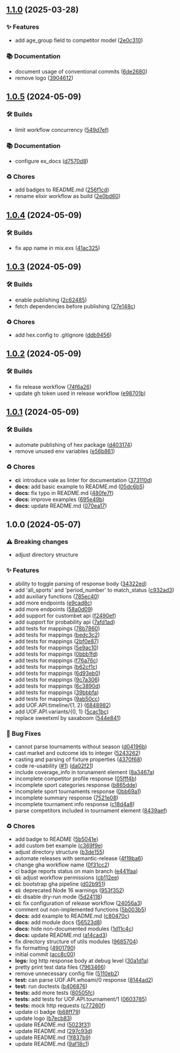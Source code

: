 ## [1.1.0](https://github.com/efcasado/uof_api/compare/v1.0.5...v1.1.0) (2025-03-28)


### ✨ Features

* add age_group field to competitor model ([2e0c310](https://github.com/efcasado/uof_api/commit/2e0c3106f47407f257a08395da5b47665253b8ed))


### 📚 Documentation

* document usage of conventional commits ([6de2680](https://github.com/efcasado/uof_api/commit/6de2680f03382813fd13c9cf078062c4c43b5aaf))
* remove logo ([3904612](https://github.com/efcasado/uof_api/commit/3904612b8d5850b0d337b8d221423e2319e99a4a))

## [1.0.5](https://github.com/efcasado/uof_api/compare/v1.0.4...v1.0.5) (2024-05-09)


### 🛠 Builds

* limit workflow concurrency ([549d7ef](https://github.com/efcasado/uof_api/commit/549d7efb2a6b9e6eae50812af172e0e43a9a5eef))


### 📚 Documentation

* configure ex_docs ([d7570d8](https://github.com/efcasado/uof_api/commit/d7570d80ce1685cafab3ac19c06f8fdf79234418))


### ♻️ Chores

* add badges to README.md ([256f1cd](https://github.com/efcasado/uof_api/commit/256f1cdf1f5ac87ebb4e32e6ada0e6957dde099c))
* rename elixir workflow as build ([2e0bd60](https://github.com/efcasado/uof_api/commit/2e0bd60ccaae0a33eb1c1a044c964ad5f6fc7f9b))

## [1.0.4](https://github.com/efcasado/uof_api/compare/v1.0.3...v1.0.4) (2024-05-09)


### 🛠 Builds

* fix app name in mix.exs ([41ac325](https://github.com/efcasado/uof_api/commit/41ac3256a52b0714c63655c2337786e005296d30))

## [1.0.3](https://github.com/efcasado/uof_api/compare/v1.0.2...v1.0.3) (2024-05-09)


### 🛠 Builds

* enable publishing ([2c62485](https://github.com/efcasado/uof_api/commit/2c62485726fc16cde1408f41e227f7420813f195))
* fetch dependencies before publishing ([27e148c](https://github.com/efcasado/uof_api/commit/27e148c5a368ab30213ec9402a4309461b1b47e0))


### ♻️ Chores

* add hex.config to .gitignore ([ddb9456](https://github.com/efcasado/uof_api/commit/ddb94563253e6e52dcafaa68a437c4584562f2c0))

## [1.0.2](https://github.com/efcasado/uof_api/compare/v1.0.1...v1.0.2) (2024-05-09)


### 🛠 Builds

* fix release workflow ([74f6a26](https://github.com/efcasado/uof_api/commit/74f6a2669a69cd778c5d21e77847ee7a02541dab))
* update gh token used in release workflow ([e98701b](https://github.com/efcasado/uof_api/commit/e98701b0cd2d3fe78e6d1c7007c5b0ff221697be))

## [1.0.1](https://github.com/efcasado/uof_api/compare/v1.0.0...v1.0.1) (2024-05-09)


### 🛠 Builds

* automate publishing of hex package ([d403174](https://github.com/efcasado/uof_api/commit/d403174da6ca795083da744f49a6f83275c30754))
* remove unused env variables ([e56b861](https://github.com/efcasado/uof_api/commit/e56b861ed2bf6acc0656d4cb3364731c25c755a5))


### ♻️ Chores

* **ci:** introduce vale as linter for documentation ([373110d](https://github.com/efcasado/uof_api/commit/373110db434e7a7d6fa07c58b44e9eee7b8df532))
* **docs:** add basic example to README.md ([05dc6b5](https://github.com/efcasado/uof_api/commit/05dc6b5bb544d7a0225c17f2a8708b7b8f1f4270))
* **docs:** fix typo in README.md ([480fe7f](https://github.com/efcasado/uof_api/commit/480fe7f5c9881b232b35d026af2e279e1e22cff6))
* **docs:** improve examples ([695e49b](https://github.com/efcasado/uof_api/commit/695e49bb34dbe533fe9c1bdf79660d3aa7c8808c))
* **docs:** update README.md ([070ea17](https://github.com/efcasado/uof_api/commit/070ea17c6d8d480c787196eac58538c86f4510fd))

## 1.0.0 (2024-05-07)


### ⚠ Breaking changes

* adjust directory structure

### ✨ Features

* ability to toggle parsing of response body ([34322ed](https://github.com/efcasado/uof_api/commit/34322ed978e5fd1a7286e3807ca934c7ae958cf3))
* add 'all_sports' and 'period_number' to match_status ([c932ad3](https://github.com/efcasado/uof_api/commit/c932ad35a7baee9979f38f14ab0004ec82fde296))
* add auxiliary functions ([785ec40](https://github.com/efcasado/uof_api/commit/785ec4038bf1684cc7df187d564b37be02bcfa07))
* add more endpoints ([e9cad8c](https://github.com/efcasado/uof_api/commit/e9cad8cbb180fa3328407da8d335763371e8c057))
* add more endpoints ([58a0d09](https://github.com/efcasado/uof_api/commit/58a0d093e29c85a2dfaac021d6f7837cb9783f01))
* add support for custombet api ([f2490ef](https://github.com/efcasado/uof_api/commit/f2490efb357a04a9452d95e9afb777642243d90d))
* add support for probability api ([7afd1ad](https://github.com/efcasado/uof_api/commit/7afd1ad7611e47936cff28679e9399bcabc038f5))
* add tests for mappings ([78b7860](https://github.com/efcasado/uof_api/commit/78b786091a0e9a4a2731de47bd392e48c1933d93))
* add tests for mappings ([bedc3c2](https://github.com/efcasado/uof_api/commit/bedc3c2eeb9c8446fcadb0a7cc2b4503b0554e03))
* add tests for mappings ([2bf0e87](https://github.com/efcasado/uof_api/commit/2bf0e87725ffd0eda025fa741509a2c178ce1881))
* add tests for mappings ([5e9ac10](https://github.com/efcasado/uof_api/commit/5e9ac100e59a73947333d60acfbe6f72dbb72959))
* add tests for mappings ([0bbb1fd](https://github.com/efcasado/uof_api/commit/0bbb1fda00e55859417187d15f252c43dcf71f5c))
* add tests for mappings ([f76a76c](https://github.com/efcasado/uof_api/commit/f76a76c56a5602160fd698eaf7bf8d6d7cccd254))
* add tests for mappings ([b62cf1c](https://github.com/efcasado/uof_api/commit/b62cf1ce561e8cb5ab6d05110cc51bde1de4c4e7))
* add tests for mappings ([6d93eb0](https://github.com/efcasado/uof_api/commit/6d93eb02f1643d1becf23d43db8953f5aa5e5274))
* add tests for mappings ([9c7a306](https://github.com/efcasado/uof_api/commit/9c7a306dc4de2a87feebae1649670eab002658a6))
* add tests for mappings ([6c3890d](https://github.com/efcasado/uof_api/commit/6c3890d4735025bab02e6c2b382c8846e7a65fa2))
* add tests for mappings ([39bbbfa](https://github.com/efcasado/uof_api/commit/39bbbfa71f95d35049e78b86999a92a3c1d859ae))
* add tests for mappings ([9ab50cc](https://github.com/efcasado/uof_api/commit/9ab50cc817afa3f280e7d61eb380b736c2bd839e))
* add UOF.API.timeline/{1, 2} ([6848982](https://github.com/efcasado/uof_api/commit/68489823133e8204c83a74b665d3362791912bf2))
* add UOF.API.variants/{0, 1} ([5cac1bc](https://github.com/efcasado/uof_api/commit/5cac1bc435c21884e2a9c8d98a2afe647b1db1b0))
* replace sweetxml by saxaboom ([544e841](https://github.com/efcasado/uof_api/commit/544e841f1b0f21d17bcf46c5eda5d57daea8d587))


### 🐛 Bug Fixes

* cannot parse tournaments without season ([d04196b](https://github.com/efcasado/uof_api/commit/d04196bd087d8398656f41f9ca4129f5277c5e05))
* cast market and outcome ids to integer ([5243262](https://github.com/efcasado/uof_api/commit/52432620f9751ee4d90b280ad71803af74d8983e))
* casting and parsing of fixture properties ([4370f68](https://github.com/efcasado/uof_api/commit/4370f68d01bbaf0ccccb3541b671033c62047677))
* code re-usability ([#1](https://github.com/efcasado/uof_api/issues/1)) ([da02f21](https://github.com/efcasado/uof_api/commit/da02f213476a1bd90d2d7b67657715e363cc02b9))
* include coverage_info in torunament element ([8a3467a](https://github.com/efcasado/uof_api/commit/8a3467ae0f2df1d55aea303c492558c81b945b80))
* incomplete competitor profile response ([05fff4b](https://github.com/efcasado/uof_api/commit/05fff4b01b92670c68c7559903ea2bbe4bffc74b))
* incomplete sport categories response ([b865dde](https://github.com/efcasado/uof_api/commit/b865ddec016a84a1d0a1f7f0ac18c5f9cf18d8c0))
* incomplete sport tournaments response ([0bb69a1](https://github.com/efcasado/uof_api/commit/0bb69a1b76d1999b16e309e9a78260ccf513e8e2))
* incomplete summary response ([7521e08](https://github.com/efcasado/uof_api/commit/7521e08d9c1c6687b08e4cbaba55b7ddb84c3798))
* incomplete tournament info response ([c18d4a8](https://github.com/efcasado/uof_api/commit/c18d4a8ed1d09170083662b501b7b2a16d2246cf))
* parse competitors included in tournament element ([8439aef](https://github.com/efcasado/uof_api/commit/8439aef21c6de059148e9300d18f88137af26910))


### ♻️ Chores

* add badge to README ([5b5041e](https://github.com/efcasado/uof_api/commit/5b5041ef716bf7f26bac41adacef4be708148ef4))
* add custom bet example ([c369f9e](https://github.com/efcasado/uof_api/commit/c369f9e8005c08c6cf4766e1683266dd72127c4b))
* adjust directory structure ([b3de155](https://github.com/efcasado/uof_api/commit/b3de15553cff698f8a39066438ab685589e19cb1))
* automate releases with semantic-release ([4f19ba6](https://github.com/efcasado/uof_api/commit/4f19ba6f9124fbd4b5e60db1476b2db9798c73fb))
* change gha workflow name ([0f31cc2](https://github.com/efcasado/uof_api/commit/0f31cc2f2eb98b0b687416f7790a4e13498d25e7))
* ci badge reports status on main branch ([e441faa](https://github.com/efcasado/uof_api/commit/e441faaf33ca2f88311cc2821ca2093d7754a25b))
* **ci:** adjust workflow permissions ([cb112ee](https://github.com/efcasado/uof_api/commit/cb112ee10fce3cdc5c0feba2bfa5dc1a10ede143))
* **ci:** bootstrap gha pipeline ([d02b951](https://github.com/efcasado/uof_api/commit/d02b951fb9a9b61720cd566058f6ef019880340c))
* **ci:** deprecated Node 16 warnings ([953f352](https://github.com/efcasado/uof_api/commit/953f352e5ac7d0c23d3d06211a92540bd6222762))
* **ci:** disable dry-run mode ([5d24118](https://github.com/efcasado/uof_api/commit/5d24118790bd71bbcd7fd04b09ebc5e19f175e9b))
* **ci:** fix configuration of release workflow ([24056a3](https://github.com/efcasado/uof_api/commit/24056a3ab5859b74e278f71f16defaa3cbabc180))
* comment out non-implemented functions ([5b003b5](https://github.com/efcasado/uof_api/commit/5b003b536dad72b550fd74a026afcacac17a81e8))
* **docs:** add example to README.md ([c80470c](https://github.com/efcasado/uof_api/commit/c80470c54f4f805f380cab924dbc5264da433c56))
* **docs:** add module docs ([56523d8](https://github.com/efcasado/uof_api/commit/56523d8496bb74391967af67baa6ba46340cc395))
* **docs:** hide non-documented modules ([1d11c4c](https://github.com/efcasado/uof_api/commit/1d11c4cec9086f8ae1bd563bbf39f650b56d5fc0))
* **docs:** update README.md ([a14cad3](https://github.com/efcasado/uof_api/commit/a14cad3874ffe93b5e977bf295bdbd849172a9d7))
* fix directory structure of utils modules ([9685704](https://github.com/efcasado/uof_api/commit/96857042ce1c23bdaab716a38a7251ec069c74e1))
* fix formatting ([4901790](https://github.com/efcasado/uof_api/commit/49017900a5328059172adb87c9345134f2d221ef))
* initial commit ([acc8c00](https://github.com/efcasado/uof_api/commit/acc8c0081145bf04b8cb101aa83077913c0fb619))
* **logs:** log http response body at debug level ([30a1d1a](https://github.com/efcasado/uof_api/commit/30a1d1ac46cbaddc4e63784f2ffe1e492cfb42e0))
* pretty print test data files ([7963466](https://github.com/efcasado/uof_api/commit/7963466f0329425fad1876d09a90281155efcfd8))
* remove unnecessary config file ([5110eb2](https://github.com/efcasado/uof_api/commit/5110eb2db54900fb54daba7053ec795a4257125b))
* **test:** can parse UOF.API.whoami/0 response ([8144ad2](https://github.com/efcasado/uof_api/commit/8144ad21ef93f8f95d72cf7fc7f4858cd1cab3a8))
* **test:** run doctests ([b406876](https://github.com/efcasado/uof_api/commit/b406876d6d4f61ede997bdbf9e6d3c99a91dd7ed))
* **tests:** add more tests ([80505fc](https://github.com/efcasado/uof_api/commit/80505fcbb299c9b16cd6ceea1435c9b2ab9180ee))
* **tests:** add tests for UOF.API.tournament/1 ([0603785](https://github.com/efcasado/uof_api/commit/0603785eb7d3d3ea283244dc7dce63b4fa0f134d))
* **tests:** mock http requests ([c77260f](https://github.com/efcasado/uof_api/commit/c77260fc84e242e09ff907269ebb7c86cb34002e))
* update ci badge ([b68ff79](https://github.com/efcasado/uof_api/commit/b68ff7942dda04e71108114e9efd5a4b0fd15b1d))
* update logo ([b7ecb83](https://github.com/efcasado/uof_api/commit/b7ecb839e15bc9f3591620acb43af6686ceff377))
* update README.md ([5023f31](https://github.com/efcasado/uof_api/commit/5023f31acad18f276afd352935a1f766fd7682da))
* update README.md ([297c93d](https://github.com/efcasado/uof_api/commit/297c93dfc3fc9bcdabf401a1ad94a7e510de27fa))
* update README.md ([1f837b9](https://github.com/efcasado/uof_api/commit/1f837b92fb850d81dff85619c04d3d002036a428))
* update README.md ([9af18c1](https://github.com/efcasado/uof_api/commit/9af18c185f7e8a7c07a688fb26cdaf8925bc9498))
